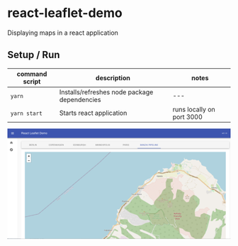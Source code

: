 # react-leaflet-demo
Displaying maps in a react application

## Setup / Run

| command script  | description  | notes |
|---|---|---|
| `yarn`  | Installs/refreshes node package dependencies |---|
| `yarn start`  |  Starts react application | runs locally on port 3000 |


![demo](https://github.com/bobmacneal/react-leaflet-demo/blob/main/screenshot.png?raw=true)

